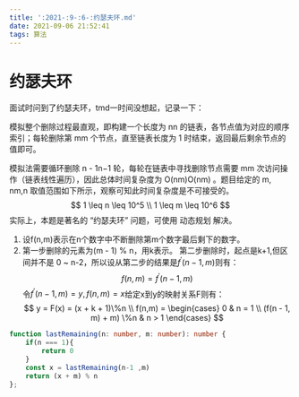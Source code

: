 ```yaml
---
title: ':2021-:9-:6-:约瑟夫环.md'
date: 2021-09-06 21:52:41
tags: 算法
---
```


# 约瑟夫环
面试时问到了约瑟夫环，tmd一时间没想起，记录一下：

模拟整个删除过程最直观，即构建一个长度为 nn 的链表，各节点值为对应的顺序索引；每轮删除第 mm 个节点，直至链表长度为 1 时结束，返回最后剩余节点的值即可。

模拟法需要循环删除 n - 1n−1 轮，每轮在链表中寻找删除节点需要 mm 次访问操作（链表线性遍历），因此总体时间复杂度为 O(nm)O(nm) 。题目给定的 m, nm,n 取值范围如下所示，观察可知此时间复杂度是不可接受的。
$$
1 \leq n \leq 10^5 \\ 
1 \leq m \leq 10^6
$$
实际上，本题是著名的 “约瑟夫环” 问题，可使用 动态规划 解决。
1. 设f(n,m)表示在n个数字中不断删除第m个数字最后剩下的数字。
2. 第一步删除的元素为(m - 1) % n，用k表示。
第二步删除时，起点是k+1,但区间并不是 0 ~ n-2，所以设从第二步的结果是$f^\prime(n-1, m)$则有：
$$
f(n,m) = f^\prime(n-1, m)
$$
令$f^\prime(n-1, m) = y,f(n,m) = x$给定x到y的映射关系F则有：
$$
y = F(x) = (x + k + 1)\%n \\
f(n,m) = \begin{cases}
0 & n = 1 \\
(f(n - 1, m) + m) \%n & n > 1
\end{cases}
$$

```typescript
function lastRemaining(n: number, m: number): number {
    if(n === 1){
        return 0
    }
    const x = lastRemaining(n-1 ,m)
    return (x + m) % n
};
```

